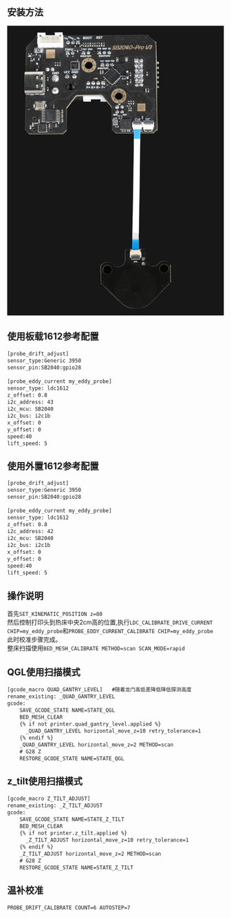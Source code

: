 ## 安装方法

![1612](../../images/boards/fly_sb2040_v3/1612.jpg)



## 使用板载1612参考配置

```
[probe_drift_adjust]
sensor_type:Generic 3950
sensor_pin:SB2040:gpio28

[probe_eddy_current my_eddy_probe]
sensor_type: ldc1612
z_offset: 0.8
i2c_address: 43
i2c_mcu: SB2040
i2c_bus: i2c1b
x_offset: 0
y_offset: 0
speed:40
lift_speed: 5
```

## 使用外置1612参考配置

```
[probe_drift_adjust]
sensor_type:Generic 3950
sensor_pin:SB2040:gpio28

[probe_eddy_current my_eddy_probe]
sensor_type: ldc1612
z_offset: 0.8
i2c_address: 42
i2c_mcu: SB2040
i2c_bus: i2c1b
x_offset: 0
y_offset: 0
speed:40
lift_speed: 5
```

##  操作说明
首先`SET_KINEMATIC_POSITION z=80`  
然后控制打印头到热床中央2cm高的位置,执行`LDC_CALIBRATE_DRIVE_CURRENT CHIP=my_eddy_probe`和`PROBE_EDDY_CURRENT_CALIBRATE CHIP=my_eddy_probe`  
此时校准步骤完成。  
整床扫描使用`BED_MESH_CALIBRATE METHOD=scan SCAN_MODE=rapid`  

## QGL使用扫描模式
```
[gcode_macro QUAD_GANTRY_LEVEL]   #随着龙门高低差降低降低探测高度
rename_existing: _QUAD_GANTRY_LEVEL
gcode:
    SAVE_GCODE_STATE NAME=STATE_QGL
    BED_MESH_CLEAR
    {% if not printer.quad_gantry_level.applied %}
      _QUAD_GANTRY_LEVEL horizontal_move_z=10 retry_tolerance=1
    {% endif %}
    _QUAD_GANTRY_LEVEL horizontal_move_z=2 METHOD=scan
    # G28 Z
    RESTORE_GCODE_STATE NAME=STATE_QGL
```
## z_tilt使用扫描模式
```
[gcode_macro Z_TILT_ADJUST]
rename_existing: _Z_TILT_ADJUST
gcode:
    SAVE_GCODE_STATE NAME=STATE_Z_TILT
    BED_MESH_CLEAR
    {% if not printer.z_tilt.applied %}
      _Z_TILT_ADJUST horizontal_move_z=10 retry_tolerance=1
    {% endif %}
    _Z_TILT_ADJUST horizontal_move_z=2 METHOD=scan
    # G28 Z
    RESTORE_GCODE_STATE NAME=STATE_Z_TILT
```
## 温补校准
```
PROBE_DRIFT_CALIBRATE COUNT=6 AUTOSTEP=7
```
